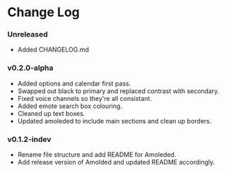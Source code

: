 # Change Log

### Unreleased

- Added CHANGELOG.md

### v0.2.0-alpha

- Added options and calendar first pass.
- Swapped out black to primary and replaced contrast with secondary.
- Fixed voice channels so they're all consistant.
- Added emote search box colouring.
- Cleaned up text boxes.
- Updated amoleded to include main sections and clean up borders.

### v0.1.2-indev

- Rename file structure and add README for Amoleded.
- Add release version of Amolded and updated README accordingly.